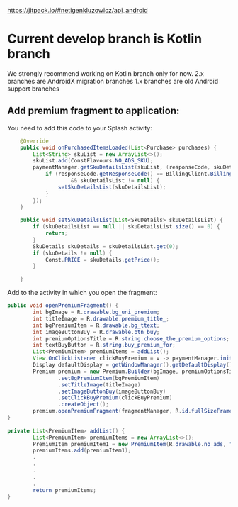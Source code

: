 https://jitpack.io/#netigenkluzowicz/api_android

<h1>Current develop branch is Kotlin branch</h1>
We strongly recommend working on Kotlin branch only for now.
2.x branches are AndroidX migration branches
1.x branches are old Android support branches

## Add premium fragment to application:

You need to add this code to your Splash activity:

```Java
    @Override
    public void onPurchasedItemsLoaded(List<Purchase> purchases) {
        List<String> skuList = new ArrayList<>();
        skuList.add(ConstFlavours.NO_ADS_SKU);
        paymentManager.getSkuDetailsList(skuList, (responseCode, skuDetailsList) -> {
            if (responseCode.getResponseCode() == BillingClient.BillingResponseCode.OK
                    && skuDetailsList != null) {
                setSkuDetailsList(skuDetailsList);
            }
        });
    }
    
    public void setSkuDetailsList(List<SkuDetails> skuDetailsList) {
        if (skuDetailsList == null || skuDetailsList.size() == 0) {
            return;
        }
        SkuDetails skuDetails = skuDetailsList.get(0);
        if (skuDetails != null) {
            Const.PRICE = skuDetails.getPrice();
        }

    }
```

Add to the activity in which you open the fragment:

```Java
public void openPremiumFragment() {
        int bgImage = R.drawable.bg_uni_premium; 
        int titleImage = R.drawable.premium_title_; 
        int bgPremiumItem = R.drawable.bg_ttext; 
        int imageButtonBuy = R.drawable.btn_buy; 
        int premiumOptionsTitle = R.string.choose_the_premium_options;
        int textBuyButton = R.string.buy_premium_for;
        List<PremiumItem> premiumItems = addList();
        View.OnClickListener clickBuyPremium = v -> paymentManager.initiatePurchase(ConstFlavours.NO_ADS_SKU, this, MainActivity.this);
        Display defaultDisplay = getWindowManager().getDefaultDisplay();
        Premium premium = new Premium.Builder(bgImage, premiumOptionsTitle, textBuyButton, Const.PRICE, premiumItems, defaultDisplay)
                .setBgPremiumItem(bgPremiumItem)
                .setTitleImage(titleImage)
                .setImageButtonBuy(imageButtonBuy)
                .setClickBuyPremium(clickBuyPremium)
                .createObject();
        premium.openPremiumFragment(fragmentManager, R.id.fullSizeFrame, "PremiumFragment");
}
        
private List<PremiumItem> addList() {
        List<PremiumItem> premiumItems = new ArrayList<>();
        PremiumItem premiumItem1 = new PremiumItem(R.drawable.no_ads, "Get rid of ads", "No more ads in the app!");
        premiumItems.add(premiumItem1);
        .
        .
        .
        .
        .
        return premiumItems;
}
